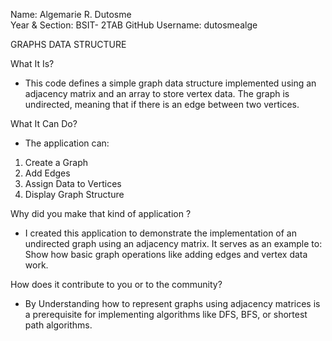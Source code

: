 Name: Algemarie R. Dutosme        
Year & Section: BSIT- 2TAB
GitHub Username: dutosmealge


GRAPHS DATA STRUCTURE 


What It Is?
-	This code defines a simple graph data structure implemented using an adjacency matrix and an array to store vertex data. The graph is undirected, meaning that if there is an edge between two vertices. 

What It Can Do?
-	The application can:
1.	Create a Graph
2.	Add Edges
3.	Assign Data to Vertices
4.	Display Graph Structure

Why did you make that kind of application ?
-	I created this application to demonstrate the implementation of an undirected graph using an adjacency matrix. It serves as an example to:
Show how basic graph operations like adding edges and vertex data work.

How does it contribute to you or to the community?
-	By Understanding how to represent graphs using adjacency matrices is a prerequisite for implementing algorithms like DFS, BFS, or shortest path algorithms. 



 

